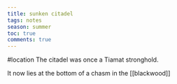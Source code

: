 ---title: sunken citadeltags: notesseason: summertoc: truecomments: true---
#location
The citadel was once a Tiamat stronghold.

It now lies at the bottom of a chasm in the [[blackwood]]
